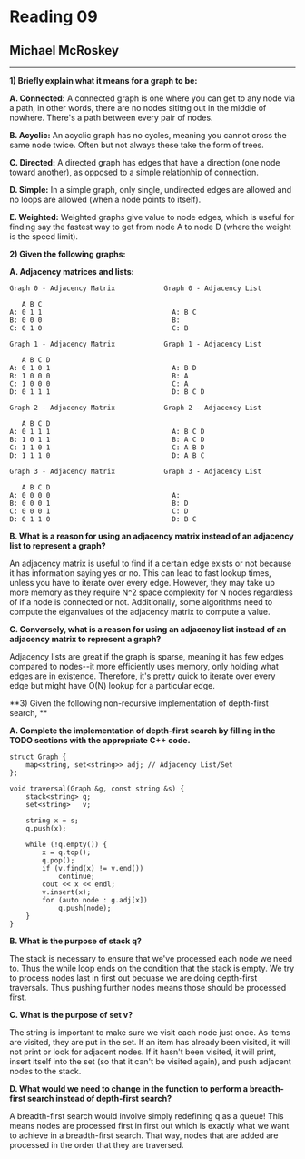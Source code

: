 Reading 09
==========

Michael McRoskey
----------------

---

**1) Briefly explain what it means for a graph to be:**

**A. Connected:** A connected graph is one where you can get to any node via a path, in other words, there are no nodes sititng out in the middle of nowhere. There's a path between every pair of nodes.

**B. Acyclic:** An acyclic graph has no cycles, meaning you cannot cross the same node twice. Often but not always these take the form of trees.

**C. Directed:** A directed graph has edges that have a direction (one node toward another), as opposed to a simple relationhip of connection.

**D. Simple:** In a simple graph, only single, undirected edges are allowed and no loops are allowed (when a node points to itself).

**E. Weighted:** Weighted graphs give value to node edges, which is useful for finding say the fastest way to get from node A to node D (where the weight is the speed limit).


**2) Given the following graphs:**

**A. Adjacency matrices and lists:** 

    Graph 0 - Adjacency Matrix            Graph 0 - Adjacency List

       A B C
    A: 0 1 1                                A: B C
    B: 0 0 0                                B:
    C: 0 1 0                                C: B

	Graph 1 - Adjacency Matrix            Graph 1 - Adjacency List

	   A B C D
	A: 0 1 0 1                              A: B D
	B: 1 0 0 0                              B: A
	C: 1 0 0 0                              C: A
	D: 0 1 1 1                              D: B C D
	
	Graph 2 - Adjacency Matrix            Graph 2 - Adjacency List

	   A B C D
	A: 0 1 1 1                              A: B C D
	B: 1 0 1 1                              B: A C D
	C: 1 1 0 1                              C: A B D
	D: 1 1 1 0                              D: A B C

	Graph 3 - Adjacency Matrix            Graph 3 - Adjacency List

	   A B C D
	A: 0 0 0 0                              A:
	B: 0 0 0 1                              B: D
	C: 0 0 0 1                              C: D
	D: 0 1 1 0                              D: B C


**B. What is a reason for using an adjacency matrix instead of an adjacency list to represent a graph?**

An adjacency matrix is useful to find if a certain edge exists or not because it has information saying yes or no. This can lead to fast lookup times, unless you have to iterate over every edge. However, they may take up more memory as they require N^2 space complexity for N nodes regardless of if a node is connected or not. Additionally, some algorithms need to compute the eiganvalues of the adjacency matrix to compute a value.

**C. Conversely, what is a reason for using an adjacency list instead of an adjacency matrix to represent a graph?**

Adjacency lists are great if the graph is sparse, meaning it has few edges compared to nodes--it more efficiently uses memory, only holding what edges are in existence. Therefore, it's pretty quick to iterate over every edge but might have O(N) lookup for a particular edge.

**3) Given the following non-recursive implementation of depth-first search, **

**A. Complete the implementation of depth-first search by filling in the TODO sections with the appropriate C++ code.**

	struct Graph {
		map<string, set<string>> adj; // Adjacency List/Set
	};
	
	void traversal(Graph &g, const string &s) {
		stack<string> q;
		set<string>   v;
		
		string x = s;
		q.push(x);
		
		while (!q.empty()) {
			x = q.top();
			q.pop();
			if (v.find(x) != v.end())
				continue;
			cout << x << endl;
			v.insert(x);
			for (auto node : g.adj[x])
				q.push(node);
		}
	}


**B. What is the purpose of stack<string> q?**

The stack is necessary to ensure that we've processed each node we need to. Thus the while loop ends on the condition that the stack is empty. We try to process nodes last in first out becuase we are doing depth-first traversals. Thus pushing further nodes means those should be processed first.

**C. What is the purpose of set<string> v?**

The string is important to make sure we visit each node just once. As items are visited, they are put in the set. If an item has already been visited, it will not print or look for adjacent nodes. If it hasn't been visited, it will print, insert itself into the set (so that it can't be visited again), and push adjacent nodes to the stack.

**D. What would we need to change in the function to perform a breadth-first search instead of depth-first search?**

A breadth-first search would involve simply redefining q as a queue! This means nodes are processed first in first out which is exactly what we want to achieve in a breadth-first search. That way, nodes that are added are processed in the order that they are traversed.
